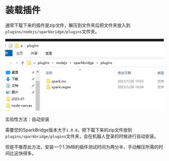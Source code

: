 # 装载插件

通常下载下来的插件是zip文件，解压到文件夹后把文件夹放入到`plugins/nodejs/sparkbridge/plugins`文件夹。

![](./plugin/dir.png)

实验性方法：自动安装

需要您的SparkBridge版本大于`1.0.8`，把下载下来的zip文件放到`plugins/sparkbridge/plugins`文件夹，会在机器人登录的时候进行自动安装。

但是不推荐此方法，安装一个1.3MB的插件测试时间为两分半，手动解压所需的时间比这快得多。